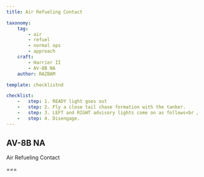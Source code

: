 ```yaml
---
title: Air Refueling Contact

taxonomy:
    tag:
        - air
        - refuel
        - normal ops
        - approach
    craft:
        - Harrier II
        - AV-8B NA
    author: RAZBAM

template: checklistnd

checklist:
    -   step: 1. READY light goes out 
    -   step: 2. Fly a close tail chase formation with the tanker. 
    -   step: 3. LEFT and RIGHT advisory lights come on as follows<br />a. With no external tanks.<br />Flashing when internal wing tanks are full.<br />b. With two external tanks<br />Flashing when the external tanks are full.<br />c. With four external tanks<br />Steady when the inboard external tanks are full and flashing when the outboard external tanks are full. 
    -   step: 4. Disengage.
---
```


## AV-8B NA 
Air Refueling Contact

===


